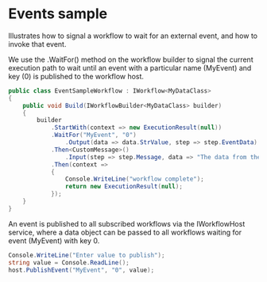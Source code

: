 # Events sample

Illustrates how to signal a workflow to wait for an external event, and how to invoke that event.

We use the .WaitFor() method on the workflow builder to signal the current execution path to wait until an event with a particular name (MyEvent) and key (0) is published to the workflow host.
```C#
public class EventSampleWorkflow : IWorkflow<MyDataClass>
{
    public void Build(IWorkflowBuilder<MyDataClass> builder)
    {
        builder
            .StartWith(context => new ExecutionResult(null))
            .WaitFor("MyEvent", "0")
                .Output(data => data.StrValue, step => step.EventData)
            .Then<CustomMessage>() 
                .Input(step => step.Message, data => "The data from the event is " + data.StrValue)
            .Then(context =>
            {
                Console.WriteLine("workflow complete");
                return new ExecutionResult(null);
            });
    }
}
```
An event is published to all subscribed workflows via the IWorkflowHost service, where a data object can be passed to all workflows waiting for event (MyEvent) with key 0.

```C#
Console.WriteLine("Enter value to publish");
string value = Console.ReadLine();
host.PublishEvent("MyEvent", "0", value);
```

